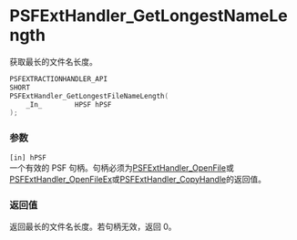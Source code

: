 # PSFExtHandler_GetLongestNameLength
获取最长的文件名长度。
````c
PSFEXTRACTIONHANDLER_API
SHORT
PSFExtHandler_GetLongestFileNameLength(
    _In_        HPSF hPSF
);
````
### 参数
`[in] hPSF`  
一个有效的 PSF 句柄。句柄必须为[PSFExtHandler_OpenFile](PSFExtHandler_OpenFile_zh-Hans.md)或[PSFExtHandler_OpenFileEx](PSFExtHandler_OpenFileEx_zh-Hans.md)或[PSFExtHandler_CopyHandle](PSFExtHandler_CopyHandle_zh-Hans.md)的返回值。
### 返回值
返回最长的文件名长度。若句柄无效，返回 0。
